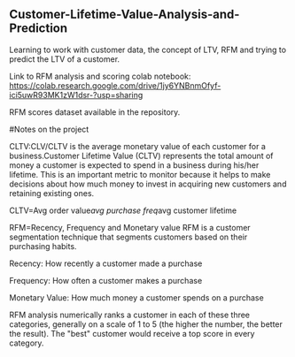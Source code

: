 ## Customer-Lifetime-Value-Analysis-and-Prediction

Learning to work with customer data, the concept of LTV, RFM and trying to predict the LTV of a customer.

Link to RFM analysis and scoring colab notebook: https://colab.research.google.com/drive/1jy6YNBnmOfyf-ici5uwR93MK1zW1dsr-?usp=sharing

RFM scores dataset available in the repository.

#Notes on the project

CLTV:CLV/CLTV is the average monetary value of each customer for a business.Customer Lifetime Value (CLTV) represents the total amount 
of money a customer is expected to spend in a business during his/her lifetime. This is an important metric to monitor because it helps 
to make decisions about how much money to invest in acquiring new customers and retaining existing ones.

CLTV=Avg order value*avg purchase freq*avg customer lifetime

RFM=Recency, Frequency and Monetary value
RFM is a customer segmentation technique that segments customers based on their purchasing habits.

Recency: How recently a customer made a purchase

Frequency: How often a customer makes a purchase

Monetary Value: How much money a customer spends on a purchase

RFM analysis numerically ranks a customer in each of these three categories, generally on a scale of 1 to 5 (the higher the number, the better the result). The "best" customer would receive a top score in every category.



